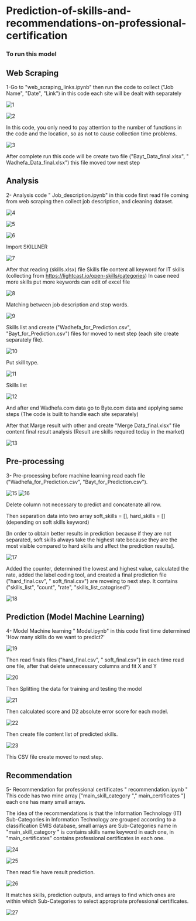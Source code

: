 # Prediction-of-skills-and-recommendations-on-professional-certification

### To run this model 

## Web Scraping

1-Go to "web_scraping_links.ipynb" then run the code to collect ("Job Name", "Date", "Link") in this code each site will be dealt with separately


![1](https://user-images.githubusercontent.com/132696346/236584777-97a3df43-5be2-4604-a1f8-5a3ab896caeb.png)

![2](https://user-images.githubusercontent.com/132696346/236592674-fab0d6ab-25e8-49b8-a8ff-670316dbd376.png)

In this code, you only need to pay attention to the number of functions in the code and the location, so as not to cause collection time problems.

![3](https://user-images.githubusercontent.com/132696346/236633111-8c29408d-666c-43f2-b652-1c7518f52798.png)


After complete run this code will be create two file ("Bayt_Data_final.xlsx", " Wadhefa_Data_final.xlsx") this file moved tow next step 


## Analysis

2- Analysis code " Job_description.ipynb" in this code first read file coming from web scraping then collect job description, and cleaning dataset.

![4](https://user-images.githubusercontent.com/132696346/236633132-cfc26ce3-75b0-4919-844d-abb510c7a841.png)


![5](https://user-images.githubusercontent.com/132696346/236633165-d1cf17ca-3f89-46a4-9174-a8da76ed6a23.png)


![6](https://user-images.githubusercontent.com/132696346/236633187-8acbd847-a39c-4401-b175-56667ff66aae.png)


Import SKILLNER 

![7](https://user-images.githubusercontent.com/132696346/236633197-61557257-7a03-4e4e-b883-6e1086d40343.png)


After that reading (skills.xlsx) file 
Skills file content all keyword for IT skills (collecting from https://lightcast.io/open-skills/categories)
In case need more skills put more keywords can edit of excel file

![8](https://user-images.githubusercontent.com/132696346/236633315-e2056b41-2681-4229-8742-53eaa7181fc6.png)

Matching between job description and stop words.

![9](https://user-images.githubusercontent.com/132696346/236633357-f18472b6-56b9-49b9-ae62-d130f21c8f2e.png)

Skills list and create ("Wadhefa_for_Prediction.csv", "Bayt_for_Prediction.csv") files for moved to next step (each site create separately file). 

![10](https://user-images.githubusercontent.com/132696346/236633380-13cca550-7de0-467f-bb77-05beb5f6e5b4.png)

Put skill type.

![11](https://user-images.githubusercontent.com/132696346/236633390-081236b4-c6ca-45cd-9ecc-ea2c2b0f2de2.png)

Skills list 

![12](https://user-images.githubusercontent.com/132696346/236633762-86a1603c-73aa-4f31-bc97-1cd2c340b9b6.png)


And after end Wadhefa.com data go to Byte.com data and applying same steps (The code is built to handle each site separately)

After that Marge result with other and create "Merge Data_final.xlsx" file content final result analysis (Result are skills required today in the market)

![13](https://user-images.githubusercontent.com/132696346/236633781-5cb47c15-50b4-419f-85e0-ffc5809b33df.png)



## Pre-processing
3- Pre-processing before machine learning read each file ("Wadhefa_for_Prediction.csv", "Bayt_for_Prediction.csv").

![15](https://user-images.githubusercontent.com/132696346/236633825-11781e0e-7032-4387-8cfb-6a92ffbec398.png)
![16](https://user-images.githubusercontent.com/132696346/236633841-96bcd87c-f234-4dcc-8c19-3e3db22e571d.png)


Delete column not necessary to predict and concatenate all row.

Then separation data into two array soft_skills = [], hard_skills = [] (depending on soft skills keyword)

[In order to obtain better results in prediction because if they are not separated, soft skills always take the highest rate because they are the most visible compared to hard skills and affect the prediction results].

![17](https://user-images.githubusercontent.com/132696346/236633868-25075906-b8f2-49f8-b9bc-28a1da707bb9.png)

Added the counter, determined the lowest and highest value, calculated the rate, added the label coding tool, and created a final prediction file ("hard_final.csv", " soft_final.csv") are moveing to next step. It contains ("skills_list", "count", "rate", "skills_list_catogrised")

![18](https://user-images.githubusercontent.com/132696346/236633879-46b42700-61e1-48d7-bd38-a3096a05911e.png)


## Prediction (Model Machine Learning)
4- Model Machine learning " Model.ipynb" in this code first time determined 'How many skills do we want to predict?'

![19](https://user-images.githubusercontent.com/132696346/236635450-a7428b35-8539-48ab-b166-092b85d17cd0.png)

Then read finals files ("hard_final.csv", " soft_final.csv") in each time read one file, after that delete unnecessary columns and fit X and Y 

![20](https://user-images.githubusercontent.com/132696346/236635475-db34dd40-0381-458c-9b0d-489a3d627d17.png)

Then Splitting the data for training and testing the model

![21](https://user-images.githubusercontent.com/132696346/236635497-64ac09b5-fdbe-4075-a461-0f15d8ca9695.png)

Then calculated score and D2 absolute error score for each model.

![22](https://user-images.githubusercontent.com/132696346/236635542-457c68ac-20cd-46d9-b5ac-479e68898cce.png)

Then create file content list of predicted skills.

![23](https://user-images.githubusercontent.com/132696346/236635586-4c4eb51a-f7d4-4924-aded-e77157d21e44.png)

This CSV file create moved to next step.



## Recommendation

5- Recommendation for professional certificates " recommendation.ipynb " 
This code has two mine array ["main_skill_category "," main_certificates "] each one has many small arrays.

The idea of the recommendations is that the Information Technology (IT) Sub-Categories in Information Technology are grouped according to a classification EMIS database, small arrays are Sub-Categories name in "main_skill_category " is contains skills name keyword in each one, in "main_certificates" contains professional certificates in each one.

![24](https://user-images.githubusercontent.com/132696346/236635649-4ed9aac4-b8db-4a31-a585-7e4be8f34355.png)


![25](https://user-images.githubusercontent.com/132696346/236635662-9543d1a2-d90d-4857-bd61-3f5c515c8097.png)


Then read file have result prediction. 


![26](https://user-images.githubusercontent.com/132696346/236635671-cbd6da9e-4845-4908-a8eb-0d9d2d9b9ca4.png)

It matches skills, prediction outputs, and arrays to find which ones are within which Sub-Categories to select appropriate professional certificates.

![27](https://user-images.githubusercontent.com/132696346/236635695-eb6464ac-3c18-4f15-acc9-0f46cd90d79e.png)








